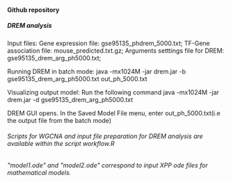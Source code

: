 #### Github repository

##### DREM analysis
Input files: 
Gene expression file: gse95135_phdrem_5000.txt;
TF-Gene association file:  mouse_predicted.txt.gz;
Arguments setttings file for DREM: gse95135_drem_arg_ph5000.txt;

Running DREM in batch mode: java -mx1024M -jar drem.jar -b gse95135_drem_arg_ph5000.txt out_ph_5000.txt

Visualizing output model: Run the following command 
java -mx1024M -jar drem.jar -d gse95135_drem_arg_ph5000.txt

DREM GUI opens. In the Saved Model File menu, enter out_ph_5000.txt(i.e the output file from the batch mode)

###### Scripts for WGCNA and input file preparation for DREM analysis are available within the script workflow.R

###### "model1.ode" and "model2.ode" correspond to input XPP ode files for mathematical models.



